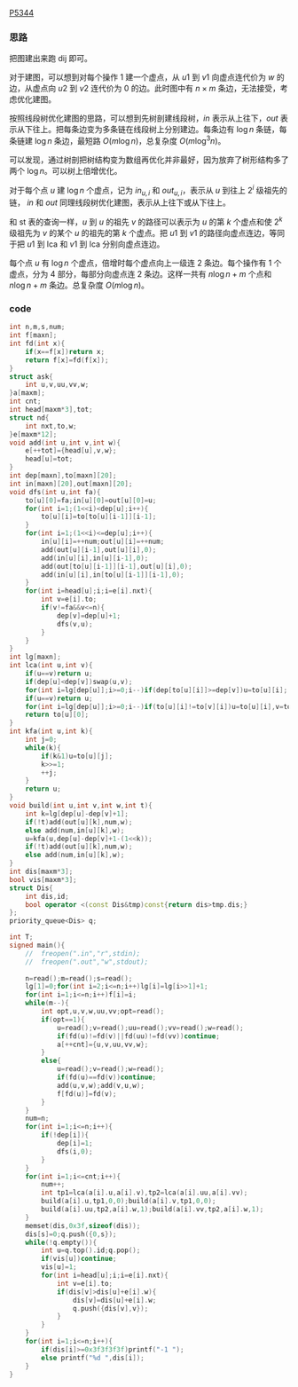 [P5344](https://www.luogu.com.cn/problem/P5344)

### 思路

把图建出来跑 dij 即可。

对于建图，可以想到对每个操作 $1$ 建一个虚点，从 $u1$ 到 $v1$ 向虚点连代价为 $w$ 的边，从虚点向 $u2$ 到 $v2$ 连代价为 $0$ 的边。此时图中有 $n\times m$ 条边，无法接受，考虑优化建图。

按照线段树优化建图的思路，可以想到先树剖建线段树，$in$ 表示从上往下，$out$ 表示从下往上。把每条边变为多条链在线段树上分别建边。每条边有 $\log n$ 条链，每条链建 $\log n$ 条边，最短路 $O(m\log n)$，总复杂度 $O(m\log^3 n)$。

可以发现，通过树剖把树结构变为数组再优化并非最好，因为放弃了树形结构多了两个 $\log n$。可以树上倍增优化。

对于每个点 $u$ 建 $\log n$ 个虚点，记为 $in_{u,i}$ 和 $out_{u,i}$，表示从 $u$ 到往上 $2^i$ 级祖先的链， $in$ 和 $out$ 同理线段树优化建图，表示从上往下或从下往上。

和 st 表的查询一样，$u$ 到 $u$ 的祖先 $v$ 的路径可以表示为 $u$ 的第 $k$ 个虚点和使 $2^k$ 级祖先为 $v$ 的某个 $u$ 的祖先的第 $k$ 个虚点。把 $u1$ 到 $v1$ 的路径向虚点连边，等同于把 $u1$ 到 lca 和 $v1$ 到 lca 分别向虚点连边。

每个点 $u$ 有 $\log n$ 个虚点，倍增时每个虚点向上一级连 $2$ 条边。每个操作有 $1$ 个虚点，分为 $4$ 部分，每部分向虚点连 $2$ 条边。这样一共有 $n\log n+m$ 个点和 $n\log n+m$ 条边。总复杂度 $O(m\log n)$。

### code

```cpp
int n,m,s,num;
int f[maxn];
int fd(int x){
	if(x==f[x])return x;
	return f[x]=fd(f[x]);
}
struct ask{
	int u,v,uu,vv,w;
}a[maxm];
int cnt;
int head[maxm*3],tot;
struct nd{
	int nxt,to,w;
}e[maxm*12];
void add(int u,int v,int w){
	e[++tot]={head[u],v,w};
	head[u]=tot;
}
int dep[maxn],to[maxn][20];
int in[maxn][20],out[maxn][20];
void dfs(int u,int fa){
	to[u][0]=fa;in[u][0]=out[u][0]=u;
	for(int i=1;(1<<i)<dep[u];i++){
		to[u][i]=to[to[u][i-1]][i-1];
	}
	for(int i=1;(1<<i)<=dep[u];i++){
		in[u][i]=++num;out[u][i]=++num;
		add(out[u][i-1],out[u][i],0);
		add(in[u][i],in[u][i-1],0);
		add(out[to[u][i-1]][i-1],out[u][i],0);
		add(in[u][i],in[to[u][i-1]][i-1],0);
	}
	for(int i=head[u];i;i=e[i].nxt){
		int v=e[i].to;
		if(v!=fa&&v<=n){
			dep[v]=dep[u]+1;
			dfs(v,u);
		}
	}
}
int lg[maxn];
int lca(int u,int v){
	if(u==v)return u;
	if(dep[u]<dep[v])swap(u,v);
	for(int i=lg[dep[u]];i>=0;i--)if(dep[to[u][i]]>=dep[v])u=to[u][i];
	if(u==v)return u;
	for(int i=lg[dep[u]];i>=0;i--)if(to[u][i]!=to[v][i])u=to[u][i],v=to[v][i];
	return to[u][0];
}
int kfa(int u,int k){
	int j=0;
	while(k){
		if(k&1)u=to[u][j];    
		k>>=1;
		++j;
	}
	return u;
}
void build(int u,int v,int w,int t){
	int k=lg[dep[u]-dep[v]+1];
	if(!t)add(out[u][k],num,w);
	else add(num,in[u][k],w);
	u=kfa(u,dep[u]-dep[v]+1-(1<<k));
	if(!t)add(out[u][k],num,w);
	else add(num,in[u][k],w);
}
int dis[maxm*3];
bool vis[maxm*3];
struct Dis{
	int dis,id;
	bool operator <(const Dis&tmp)const{return dis>tmp.dis;}
};
priority_queue<Dis> q;

int T;
signed main(){
	//	freopen(".in","r",stdin);
	//	freopen(".out","w",stdout);
	
	n=read();m=read();s=read();
	lg[1]=0;for(int i=2;i<=n;i++)lg[i]=lg[i>>1]+1;
	for(int i=1;i<=n;i++)f[i]=i;
	while(m--){
		int opt,u,v,w,uu,vv;opt=read();
		if(opt==1){
			u=read();v=read();uu=read();vv=read();w=read();
			if(fd(u)!=fd(v)||fd(uu)!=fd(vv))continue;
			a[++cnt]={u,v,uu,vv,w};
		}
		else{
			u=read();v=read();w=read();
			if(fd(u)==fd(v))continue;
			add(u,v,w);add(v,u,w);
			f[fd(u)]=fd(v);
		}
	}
	num=n;
	for(int i=1;i<=n;i++){
		if(!dep[i]){
			dep[i]=1;
			dfs(i,0);
		}
	}
	for(int i=1;i<=cnt;i++){
		num++;
		int tp1=lca(a[i].u,a[i].v),tp2=lca(a[i].uu,a[i].vv);
		build(a[i].u,tp1,0,0);build(a[i].v,tp1,0,0);
		build(a[i].uu,tp2,a[i].w,1);build(a[i].vv,tp2,a[i].w,1);
	}
	memset(dis,0x3f,sizeof(dis));
	dis[s]=0;q.push({0,s});
	while(!q.empty()){
		int u=q.top().id;q.pop();
		if(vis[u])continue;
		vis[u]=1;
		for(int i=head[u];i;i=e[i].nxt){
			int v=e[i].to;
			if(dis[v]>dis[u]+e[i].w){
				dis[v]=dis[u]+e[i].w;
				q.push({dis[v],v});
			}
		}
	}
	for(int i=1;i<=n;i++){
		if(dis[i]>=0x3f3f3f3f)printf("-1 ");
		else printf("%d ",dis[i]);
	}
}
```
